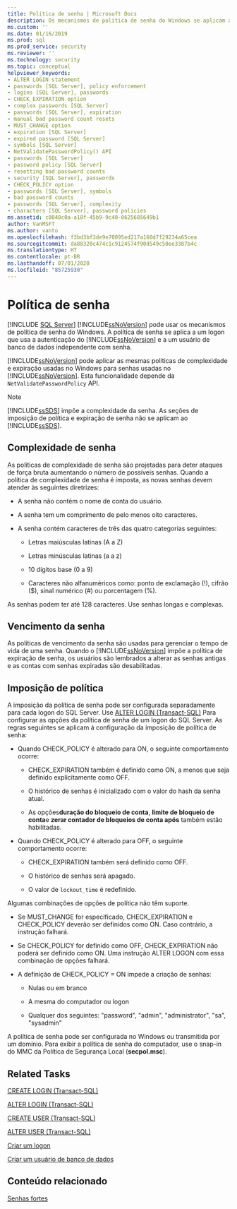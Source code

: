 ```yaml
---
title: Política de senha | Microsoft Docs
description: Os mecanismos de política de senha do Windows se aplicam a um logon que usa a autenticação do SQL Server e a um usuário de banco de dados independente com senha.
ms.custom: ''
ms.date: 01/16/2019
ms.prod: sql
ms.prod_service: security
ms.reviewer: ''
ms.technology: security
ms.topic: conceptual
helpviewer_keywords:
- ALTER LOGIN statement
- passwords [SQL Server], policy enforcement
- logins [SQL Server], passwords
- CHECK_EXPIRATION option
- complex passwords [SQL Server]
- passwords [SQL Server], expiration
- manual bad password count resets
- MUST_CHANGE option
- expiration [SQL Server]
- expired password [SQL Server]
- symbols [SQL Server]
- NetValidatePasswordPolicy() API
- passwords [SQL Server]
- password policy [SQL Server]
- resetting bad password counts
- security [SQL Server], passwords
- CHECK_POLICY option
- passwords [SQL Server], symbols
- bad password counts
- passwords [SQL Server], complexity
- characters [SQL Server], password policies
ms.assetid: c0040c0a-a18f-45b9-9c40-0625685649b1
author: VanMSFT
ms.author: vanto
ms.openlocfilehash: f3bd3bf3de9e70095ed217a160d7f29234a65cea
ms.sourcegitcommit: da88320c474c1c9124574f90d549c50ee3387b4c
ms.translationtype: HT
ms.contentlocale: pt-BR
ms.lasthandoff: 07/01/2020
ms.locfileid: "85725930"
---
```

# <a name="password-policy"></a>Política de senha

 [!INCLUDE [SQL Server](../../includes/applies-to-version/sqlserver.md)]
  [!INCLUDE[ssNoVersion](../../includes/ssnoversion-md.md)] pode usar os mecanismos de política de senha do Windows. A política de senha se aplica a um logon que usa a autenticação do [!INCLUDE[ssNoVersion](../../includes/ssnoversion-md.md)] e a um usuário de banco de dados independente com senha.  
  
 [!INCLUDE[ssNoVersion](../../includes/ssnoversion-md.md)] pode aplicar as mesmas políticas de complexidade e expiração usadas no Windows para senhas usadas no [!INCLUDE[ssNoVersion](../../includes/ssnoversion-md.md)]. Esta funcionalidade depende da `NetValidatePasswordPolicy` API.  
  
> [!NOTE]
> [!INCLUDE[ssSDS](../../includes/sssds-md.md)] impõe a complexidade da senha. As seções de imposição de política e expiração de senha não se aplicam ao [!INCLUDE[ssSDS](../../includes/sssds-md.md)].  
  
## <a name="password-complexity"></a>Complexidade de senha  

 As políticas de complexidade de senha são projetadas para deter ataques de força bruta aumentando o número de possíveis senhas. Quando a política de complexidade de senha é imposta, as novas senhas devem atender às seguintes diretrizes:  
  
- A senha não contém o nome de conta do usuário.  
  
- A senha tem um comprimento de pelo menos oito caracteres.  
  
- A senha contém caracteres de três das quatro categorias seguintes:  
  
  - Letras maiúsculas latinas (A a Z)  
  
  - Letras minúsculas latinas (a a z)  
  
  - 10 dígitos base (0 a 9)  
  
  - Caracteres não alfanuméricos como: ponto de exclamação (!), cifrão ($), sinal numérico (#) ou porcentagem (%).  
  
 As senhas podem ter até 128 caracteres. Use senhas longas e complexas.  
  
## <a name="password-expiration"></a>Vencimento da senha  

 As políticas de vencimento da senha são usadas para gerenciar o tempo de vida de uma senha. Quando o [!INCLUDE[ssNoVersion](../../includes/ssnoversion-md.md)] impõe a política de expiração de senha, os usuários são lembrados a alterar as senhas antigas e as contas com senhas expiradas são desabilitadas.  
  
## <a name="policy-enforcement"></a>Imposição de política  

 A imposição da política de senha pode ser configurada separadamente para cada logon do SQL Server. Use [ALTER LOGIN &#40;Transact-SQL&#41;](../../t-sql/statements/alter-login-transact-sql.md) Para configurar as opções da política de senha de um logon do SQL Server. As regras seguintes se aplicam à configuração da imposição de política de senha:  
  
- Quando CHECK_POLICY é alterado para ON, o seguinte comportamento ocorre:  
  
  - CHECK_EXPIRATION também é definido como ON, a menos que seja definido explicitamente como OFF.  
  
  - O histórico de senhas é inicializado com o valor do hash da senha atual.  
  
  - As opções**duração do bloqueio de conta**, **limite de bloqueio de conta**e **zerar contador de bloqueios de conta após** também estão habilitadas.  
  
- Quando CHECK_POLICY é alterado para OFF, o seguinte comportamento ocorre:  
  
  - CHECK_EXPIRATION também será definido como OFF.  
  
  - O histórico de senhas será apagado.  
  
  - O valor de `lockout_time` é redefinido.  
  
 Algumas combinações de opções de política não têm suporte.  
  
- Se MUST_CHANGE for especificado, CHECK_EXPIRATION e CHECK_POLICY deverão ser definidos como ON. Caso contrário, a instrução falhará.  
  
- Se CHECK_POLICY for definido como OFF, CHECK_EXPIRATION não poderá ser definido como ON. Uma instrução ALTER LOGON com essa combinação de opções falhará.  
  
- A definição de CHECK_POLICY = ON impede a criação de senhas:  
  
  - Nulas ou em branco  
  
  - A mesma do computador ou logon  
  
  - Qualquer dos seguintes: "password", "admin", "administrator", "sa", "sysadmin"  
  
 A política de senha pode ser configurada no Windows ou transmitida por um domínio. Para exibir a política de senha do computador, use o snap-in do MMC da Política de Segurança Local (**secpol.msc**).  
  
## <a name="related-tasks"></a>Related Tasks  

 [CREATE LOGIN &#40;Transact-SQL&#41;](../../t-sql/statements/create-login-transact-sql.md)  
  
 [ALTER LOGIN &#40;Transact-SQL&#41;](../../t-sql/statements/alter-login-transact-sql.md)  
  
 [CREATE USER &#40;Transact-SQL&#41;](../../t-sql/statements/create-user-transact-sql.md)  
  
 [ALTER USER &#40;Transact-SQL&#41;](../../t-sql/statements/alter-user-transact-sql.md)  
  
 [Criar um logon](../../relational-databases/security/authentication-access/create-a-login.md)  
  
 [Criar um usuário de banco de dados](../../relational-databases/security/authentication-access/create-a-database-user.md)  
  
## <a name="related-content"></a>Conteúdo relacionado  

 [Senhas fortes](../../relational-databases/security/strong-passwords.md)  
 